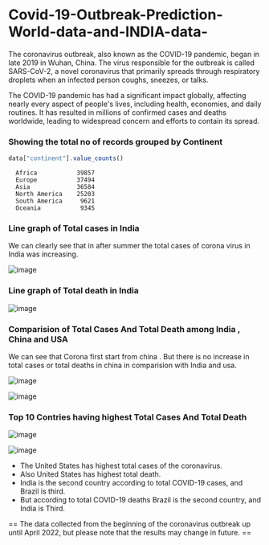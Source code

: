 # Covid-19-Outbreak-Prediction-World-data-and-INDIA-data-

The coronavirus outbreak, also known as the COVID-19 pandemic, began in late 2019 in Wuhan, China. The virus responsible for the outbreak is called SARS-CoV-2, a novel coronavirus that primarily spreads through respiratory droplets when an infected person coughs, sneezes, or talks.

The COVID-19 pandemic has had a significant impact globally, affecting nearly every aspect of people's lives, including health, economies, and daily routines. It has resulted in millions of confirmed cases and deaths worldwide, leading to widespread concern and efforts to contain its spread.

### Showing the total no of records grouped by Continent
```js 
data["continent"].value_counts()
```
      Africa           39857
      Europe           37494
      Asia             36584
      North America    25203
      South America     9621
      Oceania           9345

### Line graph of Total cases in India
We can clearly see that in after summer the total cases of corona virus in India was increasing.

![image](https://github.com/asbpintu/Covid-19-Outbreak-Prediction-World-data-and-INDIA-data-/assets/77091963/858eb982-6f53-4dff-8865-fa2f1d9470a0)

### Line graph of Total death in India

![image](https://github.com/asbpintu/Covid-19-Outbreak-Prediction-World-data-and-INDIA-data-/assets/77091963/49428b73-7ce4-4272-a4b0-2425effe8ba7)

### Comparision of Total Cases And Total Death among India , China and USA

We can see that Corona first start from china . But there is no increase in total cases or total deaths in china in comparision with India and usa.

![image](https://github.com/asbpintu/Covid-19-Outbreak-Prediction-World-data-and-INDIA-data-/assets/77091963/d099ad11-8122-45d2-ba55-88c95c74b37f)

![image](https://github.com/asbpintu/Covid-19-Outbreak-Prediction-World-data-and-INDIA-data-/assets/77091963/431d3a46-0712-457f-bc25-b404e49993e9)

### Top 10 Contries having highest Total Cases And Total Death

![image](https://github.com/asbpintu/Covid-19-Outbreak-Prediction-World-data-and-INDIA-data-/assets/77091963/df3bedb0-4109-4c89-b4e8-6d4146047af7)

![image](https://github.com/asbpintu/Covid-19-Outbreak-Prediction-World-data-and-INDIA-data-/assets/77091963/5cfc61c0-44d5-496d-8988-f238d354dcf8)

* The United States has highest total cases of the coronavirus.
* Also United States has highest total death.
* India is the second country according to total COVID-19 cases, and Brazil is third.
* But according to total COVID-19 deaths Brazil is the second country, and India is Third.

== The data collected from the beginning of the coronavirus outbreak up until April 2022, but please note that the results may change in future. ==
